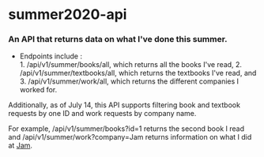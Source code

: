# summer2020-api
### An API that returns data on what I've done this summer. 
- Endpoints include : <br/>
      1. /api/v1/summer/books/all, which returns all the books I've read,
      2. /api/v1/summer/textbooks/all, which returns the textbooks I've read, and 
      3. /api/v1/summer/work/all, which returns the different companies I worked for. 

Additionally, as of July 14, this API supports filtering book and textbook requests by one ID and work requests by company name.

For example, /api/v1/summer/books?id=1 returns the second book I read and /api/v1/summer/work?company=Jam returns information on what I did at [Jam](https://www.joinjam.io).
